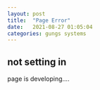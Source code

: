 ```yaml
---
layout: post
title:  "Page Error"
date:   2021-08-27 01:05:04
categories: gungs systems
---
```



## not setting in 
page is developing....
